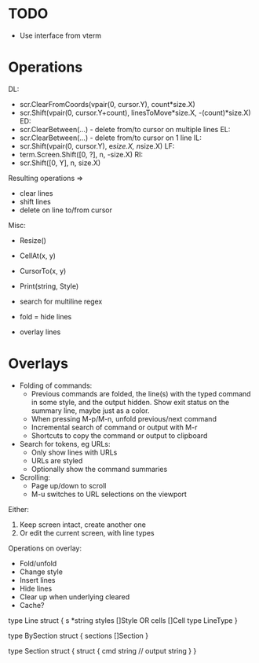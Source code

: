 TODO
====

- Use interface from vterm

Operations
==========

DL:
- scr.ClearFromCoords(vpair(0, cursor.Y), count*size.X)
- scr.Shift(vpair(0, cursor.Y+count), linesToMove*size.X, -(count)*size.X)
ED:
- scr.ClearBetween(...) - delete from/to cursor on multiple lines
EL:
- scr.ClearBetween(...) - delete from/to cursor on 1 line
IL:
- scr.Shift(vpair(0, cursor.Y), e*size.X, n*size.X)
LF:
- term.Screen.Shift([0, ?], n, -size.X)
RI:
- scr.Shift([0, Y], n, size.X)

Resulting operations =>
- clear lines
- shift lines
- delete on line to/from cursor

Misc:
- Resize()
- CellAt(x, y)
- CursorTo(x, y)
- Print(string, Style)

- search for multiline regex
- fold = hide lines
- overlay lines

Overlays
========

- Folding of commands:
  - Previous commands are folded, the line(s) with the typed command in some
    style, and the output hidden. Show exit status on the summary line, maybe
    just as a color.
  - When pressing M-p/M-n, unfold previous/next command
  - Incremental search of command or output with M-r
  - Shortcuts to copy the command or output to clipboard
- Search for tokens, eg URLs:
  - Only show lines with URLs
  - URLs are styled
  - Optionally show the command summaries
- Scrolling:
  - Page up/down to scroll
  - M-u switches to URL selections on the viewport

Either:
1. Keep screen intact, create another one
2. Or edit the current screen, with line types

Operations on overlay:
- Fold/unfold
- Change style
- Insert lines
- Hide lines
- Clear up when underlying cleared
- Cache?

type Line struct {
    s *string
    styles []Style
    OR
    cells []Cell
    type LineType
}

type BySection struct {
    sections []Section
}

type Section struct {
    struct {
        cmd string //
        output string
    }
}
